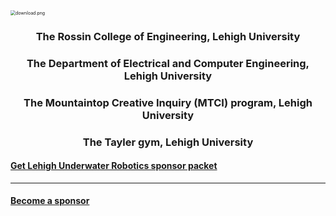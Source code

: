 
<img src="https://s2.loli.net/2022/03/20/E1qIHBpDrKuMyvt.png" alt="download.png" style="zoom:50%;" />

### <center>The Rossin College of Engineering, Lehigh University</center>

### <center>The Department of Electrical and Computer Engineering, Lehigh University

### <center>The Mountaintop Creative Inquiry (MTCI) program, Lehigh University

### <center>The Tayler gym, Lehigh University</center>


#### [Get Lehigh Underwater Robotics sponsor packet](../LURSponsorPacketFinal.pdf)
---
#### [Become a sponsor](https://www.lehighcrowdfunding.com/organizations/lehigh-underwater-robotics)